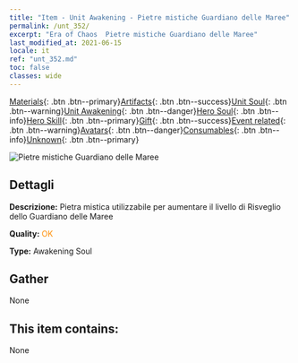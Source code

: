 ```yaml
---
title: "Item - Unit Awakening - Pietre mistiche Guardiano delle Maree"
permalink: /unt_352/
excerpt: "Era of Chaos  Pietre mistiche Guardiano delle Maree"
last_modified_at: 2021-06-15
locale: it
ref: "unt_352.md"
toc: false
classes: wide
---
```

 [Materials](/ItemsIT/){: .btn .btn--primary}[Artifacts](/ItemsIT/Artifacts/){: .btn .btn--success}[Unit Soul](/ItemsIT/UnitSoul/){: .btn .btn--warning}[Unit Awakening](/ItemsIT/UnitAwakening/){: .btn .btn--danger}[Hero Soul](/ItemsIT/HeroSoul/){: .btn .btn--info}[Hero Skill](/ItemsIT/HeroSkill/){: .btn .btn--primary}[Gift](/ItemsIT/Gift/){: .btn .btn--success}[Event related](/ItemsIT/Events/){: .btn .btn--warning}[Avatars](/ItemsIT/Avatars/){: .btn .btn--danger}[Consumables](/ItemsIT/Consumables/){: .btn .btn--info}[Unknown](/ItemsIT/Unknown/){: .btn .btn--primary}

 ![Pietre mistiche Guardiano delle Maree](/images/u/tia_yurenyongshi.jpg)

## Dettagli
 **Descrizione:** Pietra mistica utilizzabile per aumentare il livello di Risveglio dello Guardiano delle Maree

 **Quality:** <span style="color: #FF8C00">OK</span>

 **Type:** Awakening Soul

## Gather

  None

## This item contains:

  None

